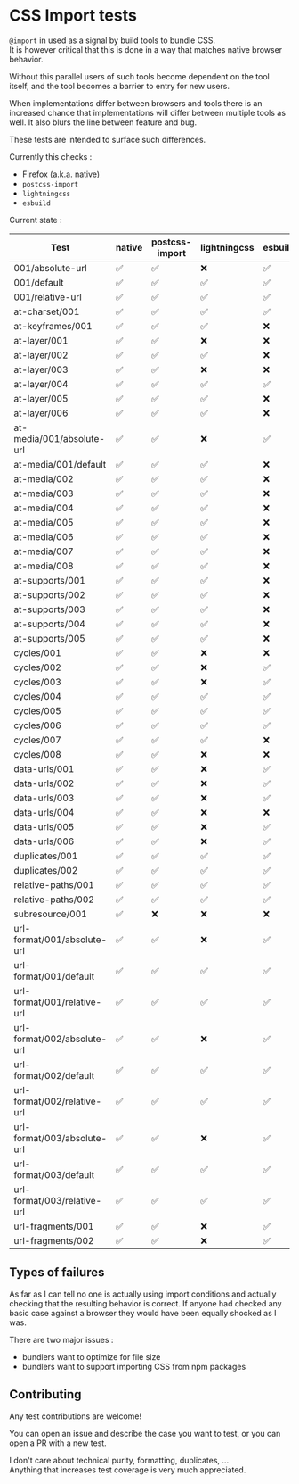 # CSS Import tests

`@import` in used as a signal by build tools to bundle CSS.  
It is however critical that this is done in a way that matches native browser behavior.

Without this parallel users of such tools become dependent on the tool itself, and the tool becomes a barrier to entry for new users.

When implementations differ between browsers and tools there is an increased chance that implementations will differ between multiple tools as well.
It also blurs the line between feature and bug.

These tests are intended to surface such differences.

Currently this checks :
- Firefox (a.k.a. native)
- `postcss-import`
- `lightningcss`
- `esbuild`

Current state :

| Test | native | postcss-import | lightningcss | esbuild |
| ---- | ------ | -------------- | ------------ | ------- |
| 001/absolute-url | ✅ | ✅ | ❌ | ✅ |
| 001/default | ✅ | ✅ | ✅ | ✅ |
| 001/relative-url | ✅ | ✅ | ✅ | ✅ |
| at-charset/001 | ✅ | ✅ | ✅ | ✅ |
| at-keyframes/001 | ✅ | ✅ | ✅ | ❌ |
| at-layer/001 | ✅ | ✅ | ❌ | ❌ |
| at-layer/002 | ✅ | ✅ | ✅ | ❌ |
| at-layer/003 | ✅ | ✅ | ❌ | ❌ |
| at-layer/004 | ✅ | ✅ | ✅ | ✅ |
| at-layer/005 | ✅ | ✅ | ✅ | ❌ |
| at-layer/006 | ✅ | ✅ | ✅ | ❌ |
| at-media/001/absolute-url | ✅ | ✅ | ❌ | ✅ |
| at-media/001/default | ✅ | ✅ | ✅ | ❌ |
| at-media/002 | ✅ | ✅ | ✅ | ❌ |
| at-media/003 | ✅ | ✅ | ✅ | ❌ |
| at-media/004 | ✅ | ✅ | ✅ | ❌ |
| at-media/005 | ✅ | ✅ | ✅ | ❌ |
| at-media/006 | ✅ | ✅ | ✅ | ❌ |
| at-media/007 | ✅ | ✅ | ✅ | ❌ |
| at-media/008 | ✅ | ✅ | ✅ | ❌ |
| at-supports/001 | ✅ | ✅ | ✅ | ❌ |
| at-supports/002 | ✅ | ✅ | ✅ | ❌ |
| at-supports/003 | ✅ | ✅ | ✅ | ❌ |
| at-supports/004 | ✅ | ✅ | ✅ | ❌ |
| at-supports/005 | ✅ | ✅ | ✅ | ❌ |
| cycles/001 | ✅ | ✅ | ❌ | ❌ |
| cycles/002 | ✅ | ✅ | ❌ | ✅ |
| cycles/003 | ✅ | ✅ | ❌ | ✅ |
| cycles/004 | ✅ | ✅ | ✅ | ✅ |
| cycles/005 | ✅ | ✅ | ✅ | ✅ |
| cycles/006 | ✅ | ✅ | ✅ | ✅ |
| cycles/007 | ✅ | ✅ | ✅ | ❌ |
| cycles/008 | ✅ | ✅ | ❌ | ❌ |
| data-urls/001 | ✅ | ✅ | ❌ | ✅ |
| data-urls/002 | ✅ | ✅ | ❌ | ✅ |
| data-urls/003 | ✅ | ✅ | ❌ | ✅ |
| data-urls/004 | ✅ | ✅ | ❌ | ❌ |
| data-urls/005 | ✅ | ✅ | ❌ | ✅ |
| data-urls/006 | ✅ | ✅ | ❌ | ✅ |
| duplicates/001 | ✅ | ✅ | ✅ | ✅ |
| duplicates/002 | ✅ | ✅ | ✅ | ✅ |
| relative-paths/001 | ✅ | ✅ | ✅ | ✅ |
| relative-paths/002 | ✅ | ✅ | ✅ | ✅ |
| subresource/001 | ✅ | ❌ | ❌ | ❌ |
| url-format/001/absolute-url | ✅ | ✅ | ❌ | ✅ |
| url-format/001/default | ✅ | ✅ | ✅ | ✅ |
| url-format/001/relative-url | ✅ | ✅ | ✅ | ✅ |
| url-format/002/absolute-url | ✅ | ✅ | ❌ | ✅ |
| url-format/002/default | ✅ | ✅ | ✅ | ✅ |
| url-format/002/relative-url | ✅ | ✅ | ✅ | ✅ |
| url-format/003/absolute-url | ✅ | ✅ | ❌ | ✅ |
| url-format/003/default | ✅ | ✅ | ✅ | ✅ |
| url-format/003/relative-url | ✅ | ✅ | ✅ | ✅ |
| url-fragments/001 | ✅ | ✅ | ❌ | ✅ |
| url-fragments/002 | ✅ | ✅ | ❌ | ✅ |

## Types of failures

As far as I can tell no one is actually using import conditions and actually checking that the resulting behavior is correct.
If anyone had checked any basic case against a browser they would have been equally shocked as I was.

There are two major issues :
- bundlers want to optimize for file size
- bundlers want to support importing CSS from npm packages

## Contributing

Any test contributions are welcome!

You can open an issue and describe the case you want to test, or you can open a PR with a new test.

I don't care about technical purity, formatting, duplicates, ...  
Anything that increases test coverage is very much appreciated.
